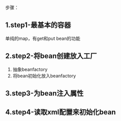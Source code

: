 步骤：

## 1.step1-最基本的容器
单纯的map，有get和put bean的功能

## 2.step2-将bean创建放入工厂
1. 抽象beanfactory
2. 将bean初始化放入beanfactory
	
## 3.step3-为bean注入属性

## 4.step4-读取xml配置来初始化bean

